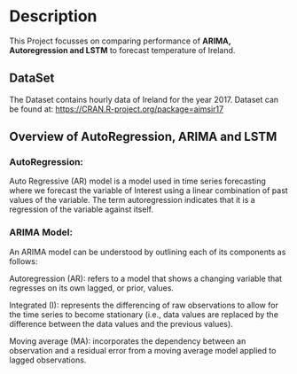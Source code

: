 # Description
This Project focusses on comparing performance of **ARIMA, Autoregression and LSTM** to forecast temperature of Ireland. 

## DataSet
The Dataset contains hourly data of Ireland for the year 2017. Dataset can be found at: https://CRAN.R-project.org/package=aimsir17

## Overview of AutoRegression, ARIMA and LSTM

### AutoRegression:
Auto Regressive (AR) model is a model used in time series forecasting where we forecast the variable of Interest using a linear combination of past values of the variable. The term autoregression indicates that it is a regression of the variable against itself.

### ARIMA Model:
An ARIMA model can be understood by outlining each of its components as follows:

Autoregression (AR): refers to a model that shows a changing variable that regresses on its own lagged, or prior, values.

Integrated (I): represents the differencing of raw observations to allow for the time series to become stationary (i.e., data values are replaced by the difference between the data values and the previous values).

Moving average (MA):  incorporates the dependency between an observation and a residual error from a moving average model applied to lagged observations.